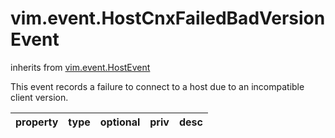 vim.event.HostCnxFailedBadVersionEvent
======================================
inherits from [vim.event.HostEvent](docs/vim.event.HostEvent.md)


This event records a failure to connect to a host   due to an incompatible client version.

| property | type | optional | priv | desc |
|:---------|:-----|:---------|:-----|:-----|


